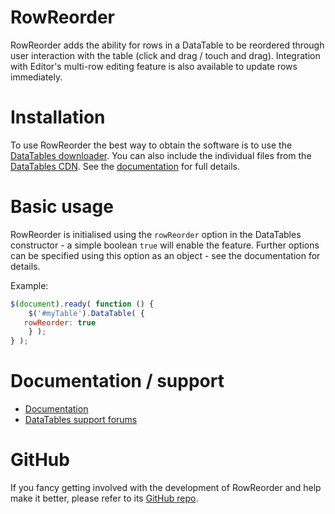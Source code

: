# RowReorder

RowReorder adds the ability for rows in a DataTable to be reordered through user interaction with the table (click and drag / touch and drag). Integration with Editor's multi-row editing feature is also available to update rows immediately. 


# Installation

To use RowReorder the best way to obtain the software is to use the [DataTables downloader](//datatables.net/download). You can also include the individual files from the [DataTables CDN](//cdn.datatables.net). See the [documentation](http://datatables.net/extensions/rowreorder/) for full details.


# Basic usage

RowReorder is initialised using the `rowReorder` option in the DataTables constructor - a simple boolean `true` will enable the feature. Further options can be specified using this option as an object - see the documentation for details.

Example:

```js
$(document).ready( function () {
    $('#myTable').DataTable( {
   rowReorder: true
    } );
} );
```


# Documentation / support

* [Documentation](https://datatables.net/extensions/rowreorder/)
* [DataTables support forums](http://datatables.net/forums)


# GitHub

If you fancy getting involved with the development of RowReorder and help make it better, please refer to its [GitHub repo](https://github.com/DataTables/RowReorder).

